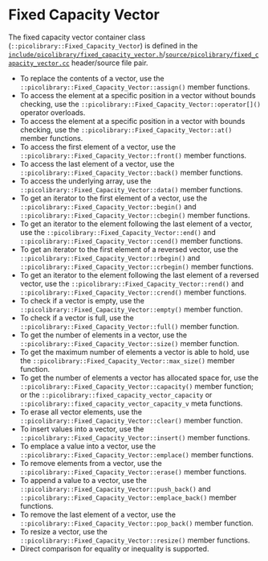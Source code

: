 # Fixed Capacity Vector
The fixed capacity vector container class (`::picolibrary::Fixed_Capacity_Vector`) is
defined in the
[`include/picolibrary/fixed_capacity_vector.h`](https://github.com/apcountryman/picolibrary/blob/main/include/picolibrary/fixed_capacity_vector.h)/[`source/picolibrary/fixed_capacity_vector.cc`](https://github.com/apcountryman/picolibrary/blob/main/source/picolibrary/fixed_capacity_vector.cc)
header/source file pair.
- To replace the contents of a vector, use the
  `::picolibrary::Fixed_Capacity_Vector::assign()` member functions.
- To access the element at a specific position in a vector without bounds checking, use
  the `::picolibrary::Fixed_Capacity_Vector::operator[]()` operator overloads.
- To access the element at a specific position in a vector with bounds checking, use the
  `::picolibrary::Fixed_Capacity_Vector::at()` member functions.
- To access the first element of a vector, use the
  `::picolibrary::Fixed_Capacity_Vector::front()` member functions.
- To access the last element of a vector, use the
  `::picolibrary::Fixed_Capacity_Vector::back()` member functions.
- To access the underlying array, use the `::picolibrary::Fixed_Capacity_Vector::data()`
  member functions.
- To get an iterator to the first element of a vector, use the
  `::picolibrary::Fixed_Capacity_Vector::begin()` and
  `::picolibrary::Fixed_Capacity_Vector::cbegin()` member functions.
- To get an iterator to the element following the last element of a vector, use the
  `::picolibrary::Fixed_Capacity_Vector::end()` and
  `::picolibrary::Fixed_Capacity_Vector::cend()` member functions.
- To get an iterator to the first element of a reversed vector, use the
  `::picolibrary::Fixed_Capacity_Vector::rbegin()` and
  `::picolibrary::Fixed_Capacity_Vector::crbegin()` member functions.
- To get an iterator to the element following the last element of a reversed vector, use
  the `::picolibrary::Fixed_Capacity_Vector::rend()` and
  `::picolibrary::Fixed_Capacity_Vector::crend()` member functions.
- To check if a vector is empty, use the `::picolibrary::Fixed_Capacity_Vector::empty()`
  member function.
- To check if a vector is full, use the `::picolibrary::Fixed_Capacity_Vector::full()`
  member function.
- To get the number of elements in a vector, use the
  `::picolibrary::Fixed_Capacity_Vector::size()` member function.
- To get the maximum number of elements a vector is able to hold, use the
  `::picolibrary::Fixed_Capacity_Vector::max_size()` member function.
- To get the number of elements a vector has allocated space for, use the
  `::picolibrary::Fixed_Capacity_Vector::capacity()` member function; or the
  `::picolibrary::fixed_capacity_vector_capacity` or
  `::picolibrary::fixed_capacity_vector_capacity_v` meta functions.
- To erase all vector elements, use the `::picolibrary::Fixed_Capacity_Vector::clear()`
  member function.
- To insert values into a vector, use the `::picolibrary::Fixed_Capacity_Vector::insert()`
  member functions.
- To emplace a value into a vector, use the
  `::picolibrary::Fixed_Capacity_Vector::emplace()` member functions.
- To remove elements from a vector, use the
  `::picolibrary::Fixed_Capacity_Vector::erase()` member functions.
- To append a value to a vector, use the
  `::picolibrary::Fixed_Capacity_Vector::push_back()` and
  `::picolibrary::Fixed_Capacity_Vector::emplace_back()` member functions.
- To remove the last element of a vector, use the
  `::picolibrary::Fixed_Capacity_Vector::pop_back()` member function.
- To resize a vector, use the `::picolibrary::Fixed_Capacity_Vector::resize()` member
  functions.
- Direct comparison for equality or inequality is supported.
